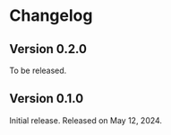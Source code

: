 <!-- deno-fmt-ignore-file -->

Changelog
=========

Version 0.2.0
-------------

To be released.


Version 0.1.0
-------------

Initial release.  Released on May 12, 2024.
